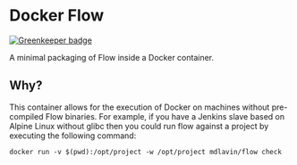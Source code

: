 Docker Flow
==============

[![Greenkeeper badge](https://badges.greenkeeper.io/mdlavin/docker-flow.svg)](https://greenkeeper.io/)

A minimal packaging of Flow inside a Docker container.

Why?
-----

This container allows for the execution of Docker on machines
without pre-compiled Flow binaries. For example, if you have a Jenkins
slave based on Alpine Linux without glibc then you could run flow
against a project by executing the following command:

    docker run -v $(pwd):/opt/project -w /opt/project mdlavin/flow check
